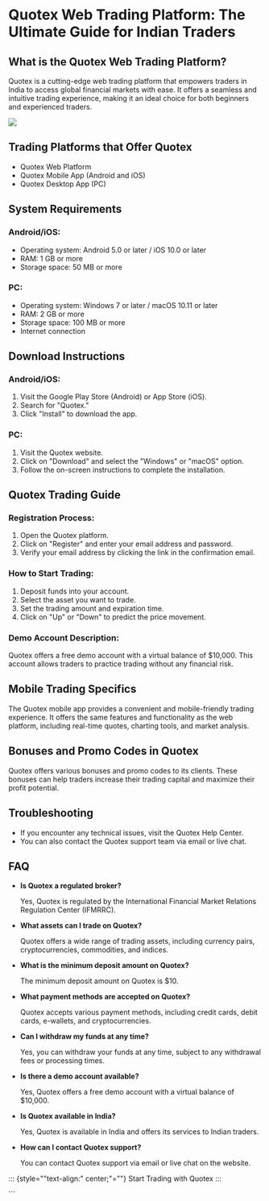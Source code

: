# Quotex Web Trading Platform: The Ultimate Guide for Indian Traders

## What is the Quotex Web Trading Platform?

Quotex is a cutting-edge web trading platform that empowers traders in
India to access global financial markets with ease. It offers a seamless
and intuitive trading experience, making it an ideal choice for both
beginners and experienced traders.

[![](https://static.quotex.io/files/4_en/300_250.jpg)](https://traff.sbs/brokerqxlid)

## Trading Platforms that Offer Quotex

-   Quotex Web Platform
-   Quotex Mobile App (Android and iOS)
-   Quotex Desktop App (PC)

## System Requirements

### Android/iOS:

-   Operating system: Android 5.0 or later / iOS 10.0 or later
-   RAM: 1 GB or more
-   Storage space: 50 MB or more

### PC:

-   Operating system: Windows 7 or later / macOS 10.11 or later
-   RAM: 2 GB or more
-   Storage space: 100 MB or more
-   Internet connection

## Download Instructions

### Android/iOS:

1.  Visit the Google Play Store (Android) or App Store (iOS).
2.  Search for "Quotex."
3.  Click "Install" to download the app.

### PC:

1.  Visit the Quotex website.
2.  Click on "Download" and select the "Windows" or
    "macOS" option.
3.  Follow the on-screen instructions to complete the installation.

## Quotex Trading Guide

### Registration Process:

1.  Open the Quotex platform.
2.  Click on "Register" and enter your email address and password.
3.  Verify your email address by clicking the link in the confirmation
    email.

### How to Start Trading:

1.  Deposit funds into your account.
2.  Select the asset you want to trade.
3.  Set the trading amount and expiration time.
4.  Click on "Up" or "Down" to predict the price movement.

### Demo Account Description:

Quotex offers a free demo account with a virtual balance of \$10,000.
This account allows traders to practice trading without any financial
risk.

## Mobile Trading Specifics

The Quotex mobile app provides a convenient and mobile-friendly trading
experience. It offers the same features and functionality as the web
platform, including real-time quotes, charting tools, and market
analysis.

## Bonuses and Promo Codes in Quotex

Quotex offers various bonuses and promo codes to its clients. These
bonuses can help traders increase their trading capital and maximize
their profit potential.

## Troubleshooting

-   If you encounter any technical issues, visit the Quotex Help Center.
-   You can also contact the Quotex support team via email or live chat.

## FAQ

-   **Is Quotex a regulated broker?**

    Yes, Quotex is regulated by the International Financial Market
    Relations Regulation Center (IFMRRC).

-   **What assets can I trade on Quotex?**

    Quotex offers a wide range of trading assets, including currency
    pairs, cryptocurrencies, commodities, and indices.

-   **What is the minimum deposit amount on Quotex?**

    The minimum deposit amount on Quotex is \$10.

-   **What payment methods are accepted on Quotex?**

    Quotex accepts various payment methods, including credit cards,
    debit cards, e-wallets, and cryptocurrencies.

-   **Can I withdraw my funds at any time?**

    Yes, you can withdraw your funds at any time, subject to any
    withdrawal fees or processing times.

-   **Is there a demo account available?**

    Yes, Quotex offers a free demo account with a virtual balance of
    \$10,000.

-   **Is Quotex available in India?**

    Yes, Quotex is available in India and offers its services to Indian
    traders.

-   **How can I contact Quotex support?**

    You can contact Quotex support via email or live chat on the
    website.

::: {style=""text-align:" center;"=""}
Start Trading with Quotex
:::

\`\`\`

